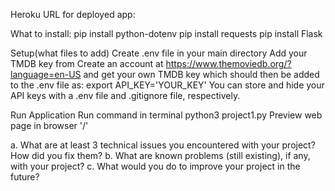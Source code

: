  Heroku URL for deployed app:

What to install:
pip install python-dotenv
pip install requests
pip install Flask


Setup(what files to add)
Create .env file in your main directory
Add your TMDB key from 
Create an account at https://www.themoviedb.org/?language=en-US and get your own TMDB key which should then be added to the .env file as: export API_KEY='YOUR_KEY'
You can store and hide your API keys with a .env file and .gitignore file, respectively.


Run Application
Run command in terminal python3 project1.py
Preview web page in browser '/'


a. What are at least 3 technical issues you encountered with your project? How did you fix them?
b. What are known problems (still existing), if any, with your project?
c. What would you do to improve your project in the future?
